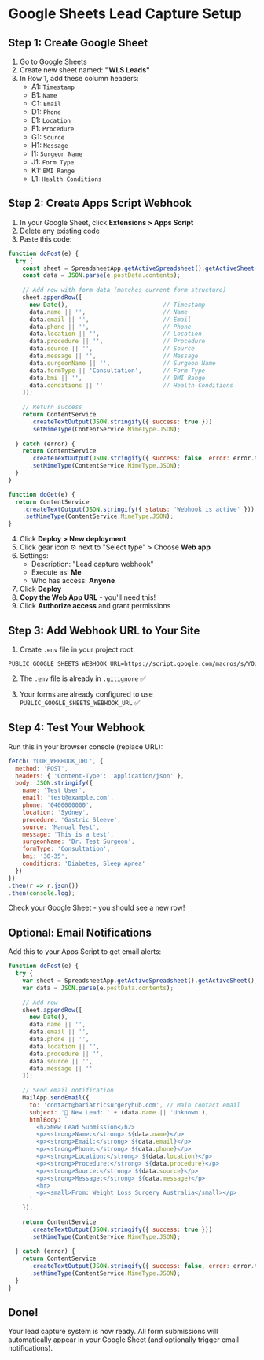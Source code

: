 # Google Sheets Lead Capture Setup

## Step 1: Create Google Sheet

1. Go to [Google Sheets](https://sheets.google.com)
2. Create new sheet named: **"WLS Leads"**
3. In Row 1, add these column headers:
   - A1: `Timestamp`
   - B1: `Name`
   - C1: `Email`
   - D1: `Phone`
   - E1: `Location`
   - F1: `Procedure`
   - G1: `Source`
   - H1: `Message`
   - I1: `Surgeon Name`
   - J1: `Form Type`
   - K1: `BMI Range`
   - L1: `Health Conditions`

## Step 2: Create Apps Script Webhook

1. In your Google Sheet, click **Extensions > Apps Script**
2. Delete any existing code
3. Paste this code:

```javascript
function doPost(e) {
  try {
    const sheet = SpreadsheetApp.getActiveSpreadsheet().getActiveSheet();
    const data = JSON.parse(e.postData.contents);
    
    // Add row with form data (matches current form structure)
    sheet.appendRow([
      new Date(),                           // Timestamp
      data.name || '',                      // Name
      data.email || '',                     // Email
      data.phone || '',                     // Phone
      data.location || '',                  // Location
      data.procedure || '',                 // Procedure
      data.source || '',                    // Source
      data.message || '',                   // Message
      data.surgeonName || '',               // Surgeon Name
      data.formType || 'Consultation',      // Form Type
      data.bmi || '',                       // BMI Range
      data.conditions || ''                 // Health Conditions
    ]);
    
    // Return success
    return ContentService
      .createTextOutput(JSON.stringify({ success: true }))
      .setMimeType(ContentService.MimeType.JSON);
      
  } catch (error) {
    return ContentService
      .createTextOutput(JSON.stringify({ success: false, error: error.toString() }))
      .setMimeType(ContentService.MimeType.JSON);
  }
}

function doGet(e) {
  return ContentService
    .createTextOutput(JSON.stringify({ status: 'Webhook is active' }))
    .setMimeType(ContentService.MimeType.JSON);
}
```

4. Click **Deploy > New deployment**
5. Click gear icon ⚙️ next to "Select type" > Choose **Web app**
6. Settings:
   - Description: "Lead capture webhook"
   - Execute as: **Me**
   - Who has access: **Anyone**
7. Click **Deploy**
8. **Copy the Web App URL** - you'll need this!
9. Click **Authorize access** and grant permissions

## Step 3: Add Webhook URL to Your Site

1. Create `.env` file in your project root:
```
PUBLIC_GOOGLE_SHEETS_WEBHOOK_URL=https://script.google.com/macros/s/YOUR_SCRIPT_ID/exec
```

2. The `.env` file is already in `.gitignore` ✅

3. Your forms are already configured to use `PUBLIC_GOOGLE_SHEETS_WEBHOOK_URL` ✅

## Step 4: Test Your Webhook

Run this in your browser console (replace URL):
```javascript
fetch('YOUR_WEBHOOK_URL', {
  method: 'POST',
  headers: { 'Content-Type': 'application/json' },
  body: JSON.stringify({
    name: 'Test User',
    email: 'test@example.com',
    phone: '0400000000',
    location: 'Sydney',
    procedure: 'Gastric Sleeve',
    source: 'Manual Test',
    message: 'This is a test',
    surgeonName: 'Dr. Test Surgeon',
    formType: 'Consultation',
    bmi: '30-35',
    conditions: 'Diabetes, Sleep Apnea'
  })
})
.then(r => r.json())
.then(console.log);
```

Check your Google Sheet - you should see a new row!

## Optional: Email Notifications

Add this to your Apps Script to get email alerts:

```javascript
function doPost(e) {
  try {
    var sheet = SpreadsheetApp.getActiveSpreadsheet().getActiveSheet();
    var data = JSON.parse(e.postData.contents);
    
    // Add row
    sheet.appendRow([
      new Date(),
      data.name || '',
      data.email || '',
      data.phone || '',
      data.location || '',
      data.procedure || '',
      data.source || '',
      data.message || ''
    ]);
    
    // Send email notification
    MailApp.sendEmail({
      to: 'contact@bariatricsurgeryhub.com', // Main contact email
      subject: '🎯 New Lead: ' + (data.name || 'Unknown'),
      htmlBody: `
        <h2>New Lead Submission</h2>
        <p><strong>Name:</strong> ${data.name}</p>
        <p><strong>Email:</strong> ${data.email}</p>
        <p><strong>Phone:</strong> ${data.phone}</p>
        <p><strong>Location:</strong> ${data.location}</p>
        <p><strong>Procedure:</strong> ${data.procedure}</p>
        <p><strong>Source:</strong> ${data.source}</p>
        <p><strong>Message:</strong> ${data.message}</p>
        <hr>
        <p><small>From: Weight Loss Surgery Australia</small></p>
      `
    });
    
    return ContentService
      .createTextOutput(JSON.stringify({ success: true }))
      .setMimeType(ContentService.MimeType.JSON);
      
  } catch (error) {
    return ContentService
      .createTextOutput(JSON.stringify({ success: false, error: error.toString() }))
      .setMimeType(ContentService.MimeType.JSON);
  }
}
```

## Done!

Your lead capture system is now ready. All form submissions will automatically appear in your Google Sheet (and optionally trigger email notifications).

